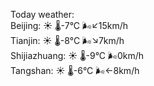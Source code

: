 Today weather:  
Beijing: ☀️ 🌡️-7°C 🌬️↙15km/h  
Tianjin: ☀️ 🌡️-8°C 🌬️↘7km/h  
Shijiazhuang: ☀️ 🌡️-9°C 🌬️0km/h  
Tangshan: ☀️ 🌡️-6°C 🌬️←8km/h  
